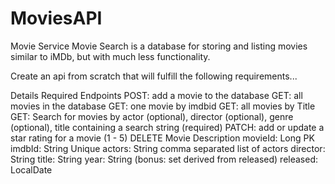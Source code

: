 # MoviesAPI

Movie Service
Movie Search is a database for storing and listing movies similar to iMDb, but with much less functionality.

Create an api from scratch that will fulfill the following requirements...

Details
Required Endpoints
POST: add a movie to the database
GET: all movies in the database
GET: one movie by imdbid
GET: all movies by Title
GET: Search for movies by actor (optional), director (optional), genre (optional), title containing a search string (required)
PATCH: add or update a star rating for a movie (1 - 5)
DELETE
Movie Description
movieId: Long PK
imdbId: String Unique
actors: String comma separated list of actors
director: String
title: String
year: String (bonus: set derived from released)
released: LocalDate
